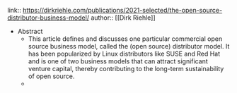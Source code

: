 ---
---

link:: https://dirkriehle.com/publications/2021-selected/the-open-source-distributor-business-model/
author:: [[Dirk Riehle]]

- Abstract
	- This article defines and discusses one particular commercial open source business model, called the (open source) distributor model. It has been popularized by Linux distributors like SUSE and Red Hat and is one of two business models that can attract significant venture capital, thereby contributing to the long-term sustainability of open source.
	-